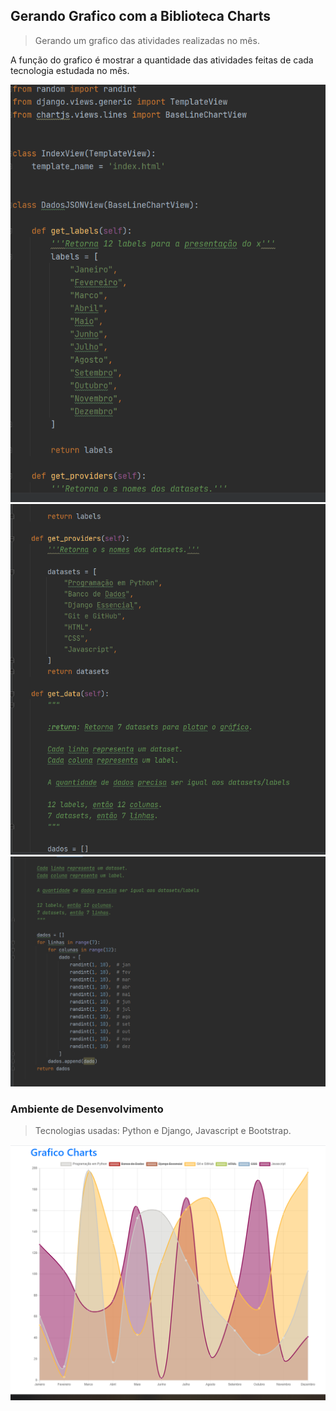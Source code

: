 ## Gerando Grafico com a Biblioteca Charts

> Gerando um grafico das atividades realizadas no mês.

A função do grafico é mostrar a quantidade das atividades feitas de cada
tecnologia estudada no mês.

![img.png](pg1.png)
![foto2](pg2.png)
![foto3](pg3.png)

### Ambiente de Desenvolvimento

> Tecnologias usadas: Python e Django, Javascript e Bootstrap.



![foto4](grafico.png)


